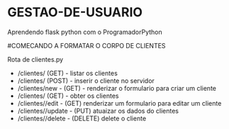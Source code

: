 # GESTAO-DE-USUARIO

Aprendendo flask python com o ProgramadorPython

#COMECANDO A FORMATAR O CORPO DE CLIENTES

Rota de clientes.py

- /clientes/ (GET) - listar os clientes
- /clientes/ (POST) - inserir o cliente no servidor
- /clientes/new - (GET) - renderizar o formulario para criar um cliente
- /clientes/<id> (GET) - obter os clientes
- /clientes/<id>/edit - (GET) renderizar um formulario para editar um cliente
- /clientes/<id>/update - (PUT) atuaizar os dados do clientes
- /clientes/<id>/delete - (DELETE) delete o cliente
